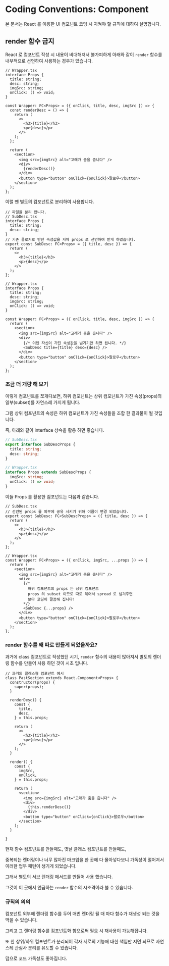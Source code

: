 # Coding Conventions: Component

본 문서는 React 를 이용한 UI 컴포넌트 코딩 시 지켜야 할 규칙에 대하여 설명합니다.

## render 함수 금지

React 로 컴포넌트 작성 시 내용이 비대해져서 불가피하게 아래와 같이 `render` 함수를 내부적으로 선언하여 사용하는 경우가 있습니다.

```tsx
// Wrapper.tsx
interface Props {
  title: string;
  desc: string;
  imgSrc: string;
  onClick: () => void;
}

const Wrapper: FC<Props> = ({ onClick, title, desc, imgSrc }) => {
  const renderDesc = () => {
    return (
      <>
        <h3>{title}</h3>
        <p>{desc}</p>
      </>
    );
  };

  return (
    <section>
      <img src={imgSrc} alt="고래가 춤을 춥니다" />
      <div>
        {renderDesc()}
      </div>
      <button type="button" onClick={onClick}>팔로우</button>
    </section>
  );
};
```

이럴 땐 별도의 컴포넌트로 분리하여 사용합니다.

```tsx
// 파일을 분리 합니다.
// SubDesc.tsx
interface Props {
  title: string;
  desc: string;
}
// 기존 클로저로 받던 속성값을 자체 props 로 선언하여 받게 하였습니다.
export const SubDesc: FC<Props> = ({ title, desc }) => {
  return (
    <>
      <h3>{title}</h3>
      <p>{desc}</p>
    </>
  );
};

// Wrapper.tsx
interface Props {
  title: string;
  desc: string;
  imgSrc: string;
  onClick: () => void;
}

const Wrapper: FC<Props> = ({ onClick, title, desc, imgSrc }) => {
  return (
    <section>
      <img src={imgSrc} alt="고래가 춤을 춥니다" />
      <div>
        {/* 이젠 자신이 가진 속성값을 넘기기만 하면 됩니다. */}
        <SubDesc title={title} desc={desc} />
      </div>
      <button type="button" onClick={onClick}>팔로우</button>
    </section>
  );
};
```

### 조금 더 개량 해 보기

이렇게 컴포넌트를 쪼개다보면, 하위 컴포넌트는 상위 컴포넌트가 가진 속성(props)의 일부(subset)를 자연스레 가지게 됩니다.

그럼 상위 컴포넌트의 속성은 하위 컴포넌트가 가진 속성들을 조합 한 결과물이 될 것입니다.

즉, 아래와 같이 interface 상속을 활용 하면 좋습니다.

```ts
// SubDesc.tsx
export interface SubDescProps {
  title: string;
  desc: string;
}

// Wrapper.tsx
interface Props extends SubDescProps {
  imgSrc: string;
  onClick: () => void;
}
```

이들 Props 를 활용한 컴포넌트는 다음과 같습니다.

```tsx
// SubDesc.tsx
// 선언된 props 를 외부에 공유 시키기 위해 이름이 변경 되었습니다.
export const SubDesc: FC<SubDescProps> = ({ title, desc }) => {
  return (
    <>
      <h3>{title}</h3>
      <p>{desc}</p>
    </>
  );
};

// Wrapper.tsx
const Wrapper: FC<Props> = ({ onClick, imgSrc, ...props }) => {
  return (
    <section>
      <img src={imgSrc} alt="고래가 춤을 춥니다" />
      <div>
        {/*
          하위 컴포넌트의 props 는 상위 컴포넌트
          props 의 subset 이므로 따로 묶어서 spread 로 넘겨주면
          보다 코딩이 깔끔해 집니다!
        */}
        <SubDesc {...props} />
      </div>
      <button type="button" onClick={onClick}>팔로우</button>
    </section>
  );
};
```

### render 함수를 왜 따로 만들게 되었을까요?

과거에 class 컴포넌트로 작성했던 시기, `render` 함수의 내용이 많아져서 별도의 렌더링 함수를 만들어 사용 하던 것이 시초 입니다.

```tsx
// 과거의 클래스형 컴포넌트 예시
class PastSection extends React.Component<Props> {
  constructor(props) {
    super(props);
  }

  renderDesc() {
    const {
      title,
      desc,
    } = this.props;

    return (
      <>
        <h3>{title}</h3>
        <p>{desc}</p>
      </>
    );
  }

  render() {
    const {
      imgSrc,
      onClick,
    } = this.props;

    return (
      <section>
        <img src={imgSrc} alt="고래가 춤을 춥니다" />
        <div>
          {this.renderDesc()}
        </div>
        <button type="button" onClick={onClick}>팔로우</button>
      </section>
    );
  }

}
```

현재 함수 컴포넌트를 만들때도, 옛날 클래스 컴포넌트를 만들때도,

중복되는 렌더링이나 너무 많아진 마크업을 한 곳에 다 몰아넣다보니 가독성이 떨어져서 이러한 업무 패턴이 생기게 되었습니다.

그래서 별도의 서브 렌더링 메서드를 만들어 사용 했습니다.

그것이 이 곳에서 언급하는 `render` 함수의 시초격이라 볼 수 있습니다.

### 규칙의 의의

컴포넌트 외부에 렌더링 함수를 두어 매번 렌더링 될 때 마다 함수가 재생성 되는 것을 막을 수 있습니다.

그리고 그 렌더링 함수를 컴포넌트화 함으로써 필요 시 재사용이 가능해집니다.

또 한 상위/하위 컴포넌트가 분리되어 각자 서로의 기능에 대한 책임만 지면 되므로 자연스레 관심사 분리를 유도할 수 있습니다.

덤으로 코드 가독성도 좋아집니다.